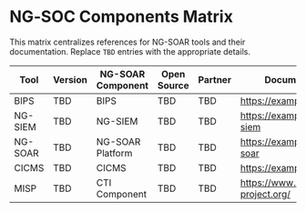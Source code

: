 # NG‑SOC Components Matrix

This matrix centralizes references for NG-SOAR tools and their documentation. Replace `TBD` entries with the appropriate details.

| Tool | Version | NG-SOAR Component | Open Source | Partner | Documentation |
|------|---------|------------------|-------------|---------|---------------|
| BIPS | TBD | BIPS | TBD | TBD | https://example.com/bips |
| NG-SIEM | TBD | NG-SIEM | TBD | TBD | https://example.com/ng-siem |
| NG-SOAR | TBD | NG-SOAR Platform | TBD | TBD | https://example.com/ng-soar |
| CICMS | TBD | CICMS | TBD | TBD | https://example.com/cicms |
| MISP | TBD | CTI Component | TBD | TBD | https://www.misp-project.org/ |
